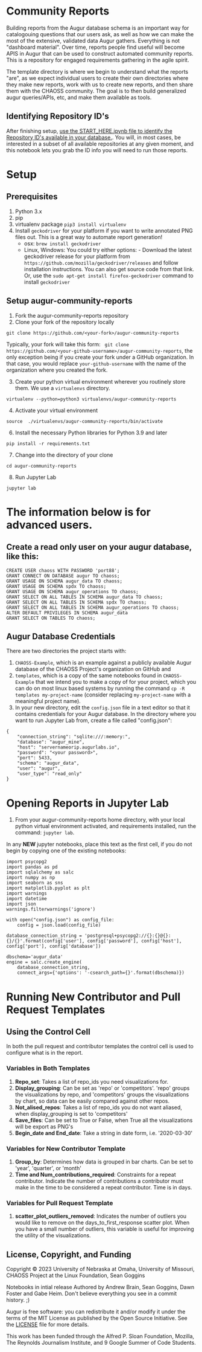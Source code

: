 # Community Reports
Building reports from the Augur database schema is an important way for catalogouing questions that our users ask, as well as how we can make the most of the extensive, validated data Augur gathers. Everything is not "dashboard material". Over time, reports people find useful will become APIS in Augur that can be used to construct automated community reports. This is a repository for engaged requirements gathering in the agile spirit. 

The template directory is where we begin to understand what the reports "are", as we expect individual users to create their own directories where they make new reports, work with us to create new reports, and then share them with the CHAOSS community. The goal is to then build generalized augur queries/APIs, etc, and make them available as tools. 

## Identifying Repository ID's

After finishing setup, [use the START_HERE.ipynb file to identify the Repository ID's available in your database.](./START_HERE.ipynb). You will, in most cases, be interested in a subset of all available repositories at any given moment, and this notebook lets you grab the ID info you will need to run those reports.

# Setup
## Prerequisites
1. Python 3.x
2. pip
3. virtualenv package `pip3 install virtualenv`
4. Install `geckodriver` for your platform if you want to write annotated PNG files out. This is a great way to automate report generation!
    - osx: `brew install geckodriver`
    - Linux, Windows: 
            You could try either options: 
                    - Download the latest geckodriver release for your platform from `https://github.com/mozilla/geckodriver/releases` and follow installation instructions. You can also get source code from that link. 
                    Or, use the `sudo apt-get install firefox-geckodriver` command to install `geckodriver`

## Setup augur-community-reports
1. Fork the augur-community-reports repository
2. Clone your fork of the repository locally
```
git clone https://github.com/<your-fork>/augur-community-reports
````
Typically, your fork will take this form: ` git clone https://github.com/<your-github-username>/augur-community-reports`, the only exception being if you create your fork under a GitHub organization. In that case, you would replace `your-github-username` with the name of the organization where you created the fork. 

3. Create your python virtual environment wherever you routinely store them. We use a `virtualenvs` directory. 
```
virtualenv --python=python3 virtualenvs/augur-community-reports
```
4. Activate your virtual environment
```
source  ./virtualenvs/augur-community-reports/bin/activate
```
6. Install the necessary Python libraries for Python 3.9 and later
```
pip install -r requirements.txt 
```
7. Change into the directory of your clone
```
cd augur-community-reports
```
8. Run Jupyter Lab
```
jupyter lab
```

# The information below is for advanced users. 

## Create a read only user on your augur database, like this: 
```
CREATE USER chaoss WITH PASSWORD 'port88';
GRANT CONNECT ON DATABASE augur TO chaoss;
GRANT USAGE ON SCHEMA augur_data TO chaoss;
GRANT USAGE ON SCHEMA spdx TO chaoss;
GRANT USAGE ON SCHEMA augur_operations TO chaoss;
GRANT SELECT ON ALL TABLES IN SCHEMA augur_data TO chaoss;
GRANT SELECT ON ALL TABLES IN SCHEMA spdx TO chaoss; 
GRANT SELECT ON ALL TABLES IN SCHEMA augur_operations TO chaoss;
ALTER DEFAULT PRIVILEGES IN SCHEMA augur_data
GRANT SELECT ON TABLES TO chaoss;
```

## Augur Database Credentials
There are two directories the project starts with: 
1. `CHAOSS-Example`, which is an example against a publicly available Augur database of the CHAOSS Project's organization on GitHub and 
2. `templates`, which is a copy of the same notebooks found in `CHAOSS-Example` that we intend you to make a copy of for your project, which you can do on most linux based systems by running the command `cp -R templates my-project-name` (consider replacing `my-project-name` with a meaningful project name).
3. In your new directory, edit the `config.json` file in a text editor so that it contains credentials for your Augur database. 
In the directory where you want to run Jupyter Lab from, create a file called "config.json": 
```
{
    "connection_string": "sqlite:///:memory:",
    "database": "augur_mine",
    "host": "servernameorip.augurlabs.io",
    "password": "<your password>",
    "port": 5433,
    "schema": "augur_data",
    "user": "augur",
    "user_type": "read_only"
}
```

# Opening Reports in Jupyter Lab
1. From your augur-community-reports home directory, with your local python virtual environment activated, and requirements installed, run the command: `jupyter lab`. 

In any **NEW** jupyter notebooks, place this text as the first cell, if you do not begin by copying one of the existing notebooks: 
```
import psycopg2
import pandas as pd 
import sqlalchemy as salc
import numpy as np
import seaborn as sns
import matplotlib.pyplot as plt
import warnings
import datetime
import json
warnings.filterwarnings('ignore')

with open("config.json") as config_file:
    config = json.load(config_file)

database_connection_string = 'postgresql+psycopg2://{}:{}@{}:{}/{}'.format(config['user'], config['password'], config['host'], config['port'], config['database'])

dbschema='augur_data'
engine = salc.create_engine(
    database_connection_string,
    connect_args={'options': '-csearch_path={}'.format(dbschema)})

```

# Running New Contributor and Pull Request Templates
## Using the Control Cell
In both the pull request and contributor templates the control cell is used to configure what is in the report. 

### Variables in Both Templates
1. **Repo_set**: Takes a list of repo_ids you need visualizations for.
2. **Display_grouping**: Can be set as 'repo' or 'competitors'. 'repo' groups the visualizations by repo, and 'competitors' groups the visualizations by chart, so data can be easily compared against other repos.
3. **Not_alised_repos**: Takes a list of repo_ids you do not want aliased, when display_grouping is set to 'competitors'
4. **Save_files**: Can be set to True or False, when True all the visualizations will be export as PNG's
5. **Begin_date and End_date**: Take a string in date form, i.e. '2020-03-30'

### Variables for New Contributor Template
1. **Group_by**: Determines how data is grouped in bar charts. Can be set to 'year', 'quarter', or 'month'
2. **Time and Num_contributions_required**: Constraints for a repeat contributor. Indicate the number of contributions a contributor must make in the time to be considered a repeat contributor. Time is in days.

### Variables for Pull Request Template
1. **scatter_plot_outliers_removed**: Indicates the number of outliers you would like to remove on the days_to_first_response scatter plot. When you have a small number of outliers, this variable is useful for improving the utility of the visualizations. 



## License, Copyright, and Funding

Copyright © 2023 University of Nebraska at Omaha, University of Missouri, CHAOSS Project at the Linux Foundation, Sean Goggins

Notebooks in intial release Authored by Andrew Brain, Sean Goggins, Dawn Foster and Gabe Heim. Don't believe everything you see in a commit history. ;)

Augur is free software: you can redistribute it and/or modify it under the terms of the MIT License as published by the Open Source Initiative. See the [LICENSE](LICENSE) file for more details.

This work has been funded through the Alfred P. Sloan Foundation, Mozilla, The Reynolds Journalism Institute, and 9 Google Summer of Code Students. 
